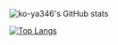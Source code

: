 ![ko-ya346's GitHub stats](https://github-readme-stats.vercel.app/api?username=ko-ya346&show_icons=true&theme=radical)

[![Top Langs](https://github-readme-stats.vercel.app/api/top-langs/?username=ko-ya346&layout=compact)](https://github.com/ko-ya346/github-readme-stats)
